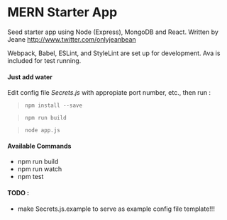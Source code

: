 # MERN Starter App

Seed starter app using Node (Express), MongoDB and React.  Written by Jeane <http://www.twitter.com/onlyjeanbean>

Webpack, Babel, ESLint, and StyleLint are set up for development. Ava is included for test running.

#### Just add water
 Edit config file *Secrets.js* with appropiate port number, etc., then run :
> ```npm install --save```

> ```npm run build``` 

> ```node app.js```

#### Available Commands
* npm run build 
* npm run watch 
* npm test

#### TODO :
* make Secrets.js.example to serve as example config file template!!!
